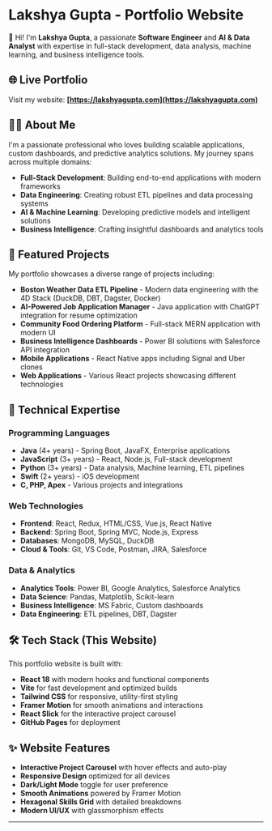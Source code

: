 # Lakshya Gupta - Portfolio Website

👋 Hi! I'm **Lakshya Gupta**, a passionate **Software Engineer** and **AI & Data Analyst** with expertise in full-stack development, data analysis, machine learning, and business intelligence tools.

## 🌐 Live Portfolio

Visit my website: **[https://lakshyagupta.com](https://lakshyagupta.com)**

## 👨‍💻 About Me

I'm a passionate professional who loves building scalable applications, custom dashboards, and predictive analytics solutions. My journey spans across multiple domains:

- **Full-Stack Development**: Building end-to-end applications with modern frameworks
- **Data Engineering**: Creating robust ETL pipelines and data processing systems
- **AI & Machine Learning**: Developing predictive models and intelligent solutions
- **Business Intelligence**: Crafting insightful dashboards and analytics tools

## 🚀 Featured Projects

My portfolio showcases a diverse range of projects including:

- **Boston Weather Data ETL Pipeline** - Modern data engineering with the 4D Stack (DuckDB, DBT, Dagster, Docker)
- **AI-Powered Job Application Manager** - Java application with ChatGPT integration for resume optimization
- **Community Food Ordering Platform** - Full-stack MERN application with modern UI
- **Business Intelligence Dashboards** - Power BI solutions with Salesforce API integration
- **Mobile Applications** - React Native apps including Signal and Uber clones
- **Web Applications** - Various React projects showcasing different technologies

## 💼 Technical Expertise

### Programming Languages

- **Java** (4+ years) - Spring Boot, JavaFX, Enterprise applications
- **JavaScript** (3+ years) - React, Node.js, Full-stack development
- **Python** (3+ years) - Data analysis, Machine learning, ETL pipelines
- **Swift** (2+ years) - iOS development
- **C, PHP, Apex** - Various projects and integrations

### Web Technologies

- **Frontend**: React, Redux, HTML/CSS, Vue.js, React Native
- **Backend**: Spring Boot, Spring MVC, Node.js, Express
- **Databases**: MongoDB, MySQL, DuckDB
- **Cloud & Tools**: Git, VS Code, Postman, JIRA, Salesforce

### Data & Analytics

- **Analytics Tools**: Power BI, Google Analytics, Salesforce Analytics
- **Data Science**: Pandas, Matplotlib, Scikit-learn
- **Business Intelligence**: MS Fabric, Custom dashboards
- **Data Engineering**: ETL pipelines, DBT, Dagster

## 🛠️ Tech Stack (This Website)

This portfolio website is built with:

- **React 18** with modern hooks and functional components
- **Vite** for fast development and optimized builds
- **Tailwind CSS** for responsive, utility-first styling
- **Framer Motion** for smooth animations and interactions
- **React Slick** for the interactive project carousel
- **GitHub Pages** for deployment

## ✨ Website Features

- **Interactive Project Carousel** with hover effects and auto-play
- **Responsive Design** optimized for all devices
- **Dark/Light Mode** toggle for user preference
- **Smooth Animations** powered by Framer Motion
- **Hexagonal Skills Grid** with detailed breakdowns
- **Modern UI/UX** with glassmorphism effects

---
